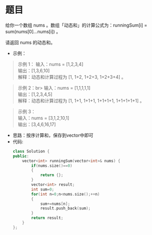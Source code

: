 # 题目
给你一个数组 nums 。数组「动态和」的计算公式为：runningSum[i] = sum(nums[0]…nums[i]) 。

请返回 nums 的动态和。

* 示例：<br>

>示例 1：
输入：nums = [1,2,3,4]<br>
输出：[1,3,6,10]<br>
解释：动态和计算过程为 [1, 1+2, 1+2+3, 1+2+3+4] 。

>示例 2：br>
输入：nums = [1,1,1,1,1]<br>
输出：[1,2,3,4,5]<br>
解释：动态和计算过程为 [1, 1+1, 1+1+1, 1+1+1+1, 1+1+1+1+1] 。

>示例 3：<br>
输入：nums = [3,1,2,10,1]<br>
输出：[3,4,6,16,17]<br>

* 思路：按序计算和，保存到vector中即可
* 代码:
    ```C++
    class Solution {
    public:
        vector<int> runningSum(vector<int>& nums) {
            if(nums.size()==0)
            {
                return {};
            }
            vector<int> result;
            int sum=0;
            for(int n=0;n<nums.size();++n)
            {
                sum+=nums[n];
                result.push_back(sum);        
            }
            return result;
        }
    };
    ```
